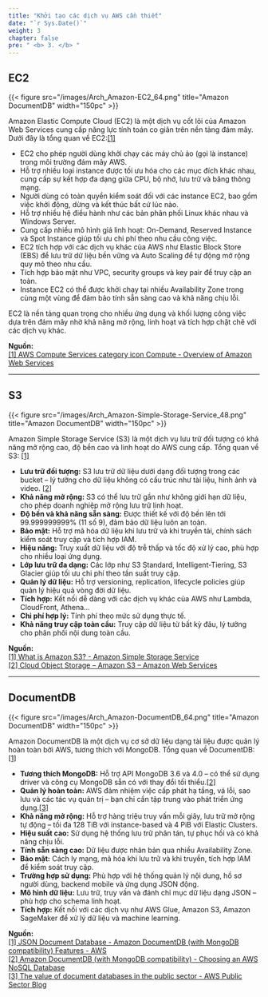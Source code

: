 ```yaml
---
title: "Khởi tạo các dịch vụ AWS cần thiết"
date: "`r Sys.Date()`"
weight: 3
chapter: false
pre: " <b> 3. </b> "
---
```


## EC2

{{< figure src="/images/Arch_Amazon-EC2_64.png" title="Amazon DocumentDB" width="150pc" >}}

Amazon Elastic Compute Cloud (EC2) là một dịch vụ cốt lõi của Amazon Web Services cung cấp năng lực tính toán co giãn trên nền tảng đám mây. Dưới đây là tổng quan về EC2:[[1]](https://docs.aws.amazon.com/whitepapers/latest/aws-overview/compute-services.html)

- EC2 cho phép người dùng khởi chạy các máy chủ ảo (gọi là instance) trong môi trường đám mây AWS.
- Hỗ trợ nhiều loại instance được tối ưu hóa cho các mục đích khác nhau, cung cấp sự kết hợp đa dạng giữa CPU, bộ nhớ, lưu trữ và băng thông mạng.
- Người dùng có toàn quyền kiểm soát đối với các instance EC2, bao gồm việc khởi động, dừng và kết thúc bất cứ lúc nào.
- Hỗ trợ nhiều hệ điều hành như các bản phân phối Linux khác nhau và Windows Server.
- Cung cấp nhiều mô hình giá linh hoạt: On-Demand, Reserved Instance và Spot Instance giúp tối ưu chi phí theo nhu cầu công việc.
- EC2 tích hợp với các dịch vụ khác của AWS như Elastic Block Store (EBS) để lưu trữ dữ liệu bền vững và Auto Scaling để tự động mở rộng quy mô theo nhu cầu.
- Tích hợp bảo mật như VPC, security groups và key pair để truy cập an toàn.
- Instance EC2 có thể được khởi chạy tại nhiều Availability Zone trong cùng một vùng để đảm bảo tính sẵn sàng cao và khả năng chịu lỗi.

EC2 là nền tảng quan trọng cho nhiều ứng dụng và khối lượng công việc dựa trên đám mây nhờ khả năng mở rộng, linh hoạt và tích hợp chặt chẽ với các dịch vụ khác.

**Nguồn:**  
[[1] AWS Compute Services category icon Compute - Overview of Amazon Web Services](https://docs.aws.amazon.com/whitepapers/latest/aws-overview/compute-services.html)

---

## S3

{{< figure src="/images/Arch_Amazon-Simple-Storage-Service_48.png" title="Amazon DocumentDB" width="150pc" >}}

Amazon Simple Storage Service (S3) là một dịch vụ lưu trữ đối tượng có khả năng mở rộng cao, độ bền cao và linh hoạt do AWS cung cấp. Tổng quan về S3: [[1]](https://docs.aws.amazon.com/AmazonS3/latest/userguide/Welcome.html)

- **Lưu trữ đối tượng:** S3 lưu trữ dữ liệu dưới dạng đối tượng trong các bucket – lý tưởng cho dữ liệu không có cấu trúc như tài liệu, hình ảnh và video. [[2]](https://aws.amazon.com/s3/)
- **Khả năng mở rộng:** S3 có thể lưu trữ gần như không giới hạn dữ liệu, cho phép doanh nghiệp mở rộng lưu trữ linh hoạt.
- **Độ bền và khả năng sẵn sàng:** Được thiết kế với độ bền lên tới 99.999999999% (11 số 9), đảm bảo dữ liệu luôn an toàn.
- **Bảo mật:** Hỗ trợ mã hóa dữ liệu khi lưu trữ và khi truyền tải, chính sách kiểm soát truy cập và tích hợp IAM.
- **Hiệu năng:** Truy xuất dữ liệu với độ trễ thấp và tốc độ xử lý cao, phù hợp cho nhiều loại ứng dụng.
- **Lớp lưu trữ đa dạng:** Các lớp như S3 Standard, Intelligent-Tiering, S3 Glacier giúp tối ưu chi phí theo tần suất truy cập.
- **Quản lý dữ liệu:** Hỗ trợ versioning, replication, lifecycle policies giúp quản lý hiệu quả vòng đời dữ liệu.
- **Tích hợp:** Kết nối dễ dàng với các dịch vụ khác của AWS như Lambda, CloudFront, Athena…
- **Chi phí hợp lý:** Tính phí theo mức sử dụng thực tế.
- **Khả năng truy cập toàn cầu:** Truy cập dữ liệu từ bất kỳ đâu, lý tưởng cho phân phối nội dung toàn cầu.

**Nguồn:**  
[[1] What is Amazon S3? - Amazon Simple Storage Service](https://docs.aws.amazon.com/AmazonS3/latest/userguide/Welcome.html)  
[[2] Cloud Object Storage – Amazon S3 – Amazon Web Services](https://aws.amazon.com/s3/)

---

## DocumentDB

{{< figure src="/images/Arch_Amazon-DocumentDB_64.png" title="Amazon DocumentDB" width="150pc" >}}

Amazon DocumentDB là một dịch vụ cơ sở dữ liệu dạng tài liệu được quản lý hoàn toàn bởi AWS, tương thích với MongoDB. Tổng quan về DocumentDB: [[1]](https://aws.amazon.com/documentdb/features/)  

- **Tương thích MongoDB:** Hỗ trợ API MongoDB 3.6 và 4.0 – có thể sử dụng driver và công cụ MongoDB sẵn có với thay đổi tối thiểu.[[2]](https://docs.aws.amazon.com/whitepapers/latest/choosing-an-aws-nosql-database/amazon-documentdb.html)  
- **Quản lý hoàn toàn:** AWS đảm nhiệm việc cấp phát hạ tầng, vá lỗi, sao lưu và các tác vụ quản trị – bạn chỉ cần tập trung vào phát triển ứng dụng.[[3]](https://aws.amazon.com/blogs/publicsector/value-of-document-databases-in-public-sector-amazon-documentdb/)
- **Khả năng mở rộng:** Hỗ trợ hàng triệu truy vấn mỗi giây, lưu trữ mở rộng tự động – tối đa 128 TiB với instance-based và 4 PiB với Elastic Clusters.
- **Hiệu suất cao:** Sử dụng hệ thống lưu trữ phân tán, tự phục hồi và có khả năng chịu lỗi.
- **Tính sẵn sàng cao:** Dữ liệu được nhân bản qua nhiều Availability Zone.
- **Bảo mật:** Cách ly mạng, mã hóa khi lưu trữ và khi truyền, tích hợp IAM để kiểm soát truy cập.
- **Trường hợp sử dụng:** Phù hợp với hệ thống quản lý nội dung, hồ sơ người dùng, backend mobile và ứng dụng JSON động.
- **Mô hình dữ liệu:** Lưu trữ, truy vấn và đánh chỉ mục dữ liệu dạng JSON – phù hợp cho schema linh hoạt.
- **Tích hợp:** Kết nối với các dịch vụ như AWS Glue, Amazon S3, Amazon SageMaker để xử lý dữ liệu và machine learning.

**Nguồn:**  
[[1] JSON Document Database - Amazon DocumentDB (with MongoDB compatibility) Features - AWS](https://aws.amazon.com/documentdb/features/)  
[[2] Amazon DocumentDB (with MongoDB compatibility) - Choosing an AWS NoSQL Database](https://docs.aws.amazon.com/whitepapers/latest/choosing-an-aws-nosql-database/amazon-documentdb.html)  
[[3] The value of document databases in the public sector - AWS Public Sector Blog](https://aws.amazon.com/blogs/publicsector/value-of-document-databases-in-public-sector-amazon-documentdb/)